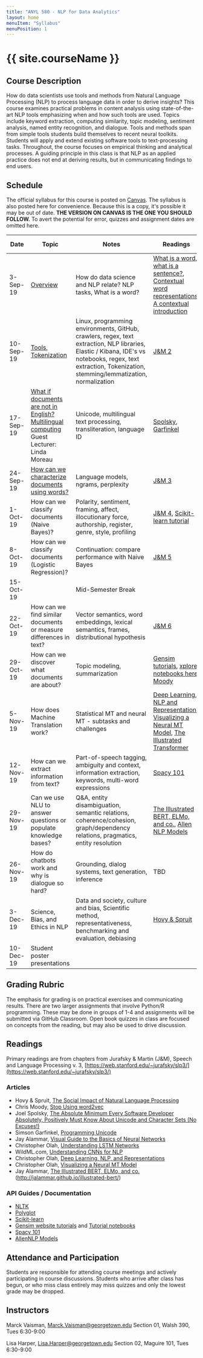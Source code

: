 ```yaml
---
title: "ANYL 580 - NLP for Data Analytics"
layout: home
menuItem: "Syllabus"
menuPosition: 1
---
```

<h1>{{ site.courseName }}</h1>
<!--
<img src="{{ site.baseurl }}/style/header.jpg" width="100%">
-->

## Course Description

How do data scientists use tools and methods from Natural Language Processing (NLP) to process language data in order to derive insights? This course examines practical problems in content analysis using state-of-the-art NLP tools emphasizing when and how such tools are used. Topics include keyword extraction, computing similarity, topic modeling, sentiment analysis, named entity recognition, and dialogue. Tools and methods span from simple tools students build themselves to recent neural toolkits. Students will apply and extend existing software tools to text-processing tasks. Throughout, the course focuses on empirical thinking and analytical processes. A guiding principle in this class is that NLP as an applied practice does not end at deriving results, but in communicating findings to end users.


## Schedule

The official syllabus for this course is posted on [Canvas](https://georgetown.instructure.com). The syllabus is also posted here for convenience. Because this is a copy, it's possible it may be out of date. **THE VERSION ON CANVAS IS THE ONE YOU SHOULD FOLLOW.** To avert the potential for error, quizzes and assignment dates are omitted here.

| Date | Topic | Notes | Readings | Due Dates |
| --- | --- | --- | --- | --- |
| 3-Sep-19 | [Overview](syllabus/1-overview.html) | How do data science and NLP relate? NLP tasks, What is a word? | [What is a word, what is a sentence?](https://pdfs.semanticscholar.org/e727/c7fd2bf3460a36934eae64c8c5716bc28980.pdf), [Contextual word representations: A contextual introduction](https://arxiv.org/pdf/1902.06006.pdf) | Survey in Canvas |
| 10-Sep-19 | [Tools, Tokenization](syllabus/2-Tools.html) | Linux, programming environments, GitHub, crawlers, regex, text extraction, NLP libraries, Elastic / Kibana, IDE's vs notebooks, regex, text extraction, Tokenization, stemming/lemmatization, normalization | [J&M 2](https://web.stanford.edu/~jurafsky/slp3/2.pdf) | Q1 |
| 17-Sep-19 | [What if documents are not in English? Multilingual computing](syllabus/3-multilingual.html) Guest Lecturer: Linda Moreau | Unicode, multilingual text processing, transliteration, language ID | [Spolsky](https://www.joelonsoftware.com/2003/10/08/the-absolute-minimum-every-software-developer-absolutely-positively-must-know-about-unicode-and-character-sets-no-excuses/), [Garfinkel](https://www.usenix.org/system/files/login/articles/garfinkel12-04.pdf) | Q2 |
| 24-Sep-19 | [How can we characterize documents using words?](syllabus/4-ngrams.html) | Language models, ngrams, perplexity | [J&M 3](https://web.stanford.edu/~jurafsky/slp3/3.pdf) | Q3 |
| 1-Oct-19 | How can we classify documents (Naive Bayes)? | Polarity, sentiment, framing, affect, illocutionary force, authorship, register, genre, style, profiling | [J&M 4](https://web.stanford.edu/~jurafsky/slp3/4.pdf), [Scikit-learn tutorial](https://scikit-learn.org/stable/tutorial/text_analytics/working_with_text_data.html) | Q4 |
| 8-Oct-19 | How can we classify documents (Logistic Regression)? | Continuation: compare performance with Naive Bayes | [J&M 5](https://web.stanford.edu/~jurafsky/slp3/5.pdf) | Q5, [Project #1 Due](project1.html) |
| 15-Oct-19 | <No class> | Mid-Semester Break | | |
| 22-Oct-19 | How can we find similar documents or measure differences in text? | Vector semantics, word embeddings, lexical semantics, frames, distributional hypothesis | [J&M 6](https://web.stanford.edu/~jurafsky/slp3/6.pdf) | Q6 |
| 29-Oct-19 | How can we discover what documents are about? | Topic modeling, summarization | [Gensim tutorials](https://radimrehurek.com/gensim/tutorial.html), [xplore notebooks here](https://markroxor.github.io/gensim/tutorials/index.html), [Moody](https://multithreaded.stitchfix.com/blog/2017/10/18/stop-using-word2vec/) | Q7, [Project #2 proposals due](proposal.html) |
| 5-Nov-19 | How does Machine Translation work? | Statistical MT and neural MT - subtasks and challenges | [Deep Learning, NLP and Representations](https://colah.github.io/posts/2014-07-NLP-RNNs-Representations/) [Visualizing a Neural MT Model](https://colah.github.io/posts/2014-07-NLP-RNNs-Representations/), [The Illustrated Transformer](http://jalammar.github.io/illustrated-transformer/) | Mid-Term |
| 12-Nov-19 | How can we extract information from text? | Part-of-speech tagging, ambiguity and context, information extraction, keywords, multi-word expressions | [Spacy 101](https://spacy.io/usage/spacy-101) | Q8 |
| 29-Nov-19 | Can we use NLU to answer questions or populate knowledge bases? | Q&A, entity disambiguation, semantic relations, coherence/cohesion, graph/dependency relations, pragmatics, entity resolution | [The Illustrated BERT, ELMo, and co.](http://jalammar.github.io/illustrated-bert/), [Allen NLP Models](https://allennlp.org/models) | Q9 |
| 26-Nov-19 | How do chatbots work and why is dialogue so hard? | Grounding, dialog systems, text generation, inference | TBD | Q10 |
| 3-Dec-19 | Science, Bias, and Ethics in NLP | Data and society, culture and bias,  Scientific method, representativeness, benchmarking and evaluation, debiasing| [Hovy & Spruit](http://www.dirkhovy.com/portfolio/papers/download/ethics.pdf) | Q11 |
| 10-Dec-19 | Student poster presentations | | | [Project #2 Due](project2.html) |

## Grading Rubric

The emphasis for grading is on practical exercises and communicating results. There are two larger assignments that involve Python/R programming. These may be done in groups of 1-4 and assignments will be submitted via GitHub Classroom. Open book quizzes in class are focused on concepts from the reading, but may also be used to drive discussion.

## Readings

Primary readings are from chapters from Jurafsky & Martin (J&M), Speech and Language Processing v. 3, [https://web.stanford.edu/~jurafsky/slp3/](https://web.stanford.edu/~jurafsky/slp3/)

### Articles
- Hovy & Spruit, [The Social Impact of Natural Language Processing](http://www.dirkhovy.com/portfolio/papers/download/ethics.pdf)
- Chris Moody, [Stop Using word2vec](https://multithreaded.stitchfix.com/blog/2017/10/18/stop-using-word2vec/)
- Joel Spolsky, [The Absolute Minimum Every Software Developer Absolutely, Positively Must Know About Unicode and Character Sets (No Excuses!)](https://www.joelonsoftware.com/2003/10/08/the-absolute-minimum-every-software-developer-absolutely-positively-must-know-about-unicode-and-character-sets-no-excuses/)
- Simson Garfinkel, [Programming Unicode](https://www.usenix.org/system/files/login/articles/garfinkel12-04.pdf)
- Jay Alammar, [Visual Guide to the Basics of Neural Networks](https://jalammar.github.io/visual-interactive-guide-basics-neural-networks/)
- Christopher Olah, [Understanding LSTM Networks](http://colah.github.io/posts/2015-08-Understanding-LSTMs/)
- WildML.com, [Understanding CNNs for NLP](http://www.wildml.com/2015/11/understanding-convolutional-neural-networks-for-nlp/)
- Christopher Olah, [Deep Learning, NLP, and Representations](https://colah.github.io/posts/2014-07-NLP-RNNs-Representations/)
- Christopher Olah, [Visualizing a Neural MT Model](https://colah.github.io/posts/2014-07-NLP-RNNs-Representations/)
- Jay Alammar, [The Illustrated BERT, ELMo, and co.](http://jalammar.github.io/illustrated-bert/) (http://jalammar.github.io/illustrated-bert/)

### API Guides / Documentation
- [NLTK](https://www.nltk.org)
- [Polyglot](https://polyglot.readthedocs.io)
- [Scikit-learn](http://scikit-learn.github.io/stable)
- [Gensim website tutorials](https://radimrehurek.com/gensim/tutorial.html) and [ Tutorial notebooks](https://markroxor.github.io/gensim/tutorials/index.html)
- [Spacy 101](https://spacy.io/usage/spacy-101)
- [AllenNLP Models](https://allennlp.org/models)

## Attendance and Participation
Students are responsible for attending course meetings and actively participating in course discussions. Students who arrive after class has begun, or who miss class entirely may miss quizzes and only the lowest grade may be dropped.

## Instructors

Marck Vaisman, Marck.Vaisman@georgetown.edu
Section 01, Walsh 390, Tues 6:30-9:00

Lisa Harper, Lisa.Harper@georgetown.edu
Section 02, Maguire 101, Tues 6:30-9:00

